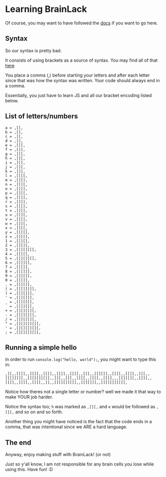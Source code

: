 # Learning BrainLack
Of course, you may want to have followed the [docs](https://strywaretech.github.io/brainlack) if you want to go here.

## Syntax
So our syntax is pretty bad.

It consists of using brackets as a source of syntax. You may find all of that [here](https://github.com/strywaretech/brainlack/blob/main/compiler.js)

You place a comma (,) before starting your letters and after each letter since that was how the syntax was written. Your code should always end in a comma. 

Essentially, you just have to learn JS and all our bracket encoding listed below.

## List of letters/numbers
```
a = ,[[,
b = ,[],
c = ,][,
d = ,]],
e = ,[[[,
f = ,[]],
g = ,][[,
h = ,]][,
i = ,][],
j = ,[][,
k = ,]]],
l = ,[[[[,
m = ,[][],
n = ,][][,
o = ,[[]],
p = ,[][[,
q = ,][]],
r = ,]]]],
s = ,[[[],
t = ,]][],
u = ,[[][,
v = ,[[[],
w = ,[]][,
x = ,]][[,
y = ,[[[[[,
z = ,[][[],
1 = ,[[][],
2 = ,[][][,
3 = ,[[][]][[,
4 = ,[[[[],
5 = ,[[][]][],
6 = ,[[]][],
7 = ,[[[]],
8 = ,[[[]]],
9 = ,[]][]],
0 = ,[[[]],
. = ,[[][]],
( = ,[[[]]]]],
) = ,[[][]]],
' = ,[[][]]],
_ = ,[[][[[],
  = ,[[]][][,
+ = ,[][][]][,
- = ,[[]][][],
/ = ,]]][[[][,
" = ,[][][]][]],
' = ,[][][]][][,
; = ,[][][]][[[,
```

## Running a simple hello
In order to run `console.log("hello, world");`, you might want to type this in:
```
,][,,[[]],,][][,,[[[],,[[]],,[[[[,,[[[,,[[][]],,[[[[,,[[]],,][[,,[[[]]]]],,[][][]][]],,]][,,[[[,,[[[[,,[[[[,,[[]],,,[[]][][,,[]][,,[[]],,]]]],,[[[[,,]],,[][][]][]],,[[][]]],,[][][]][[[[,
```
Notice how theres not a single letter or number? well we made it that way to make YOUR job harder.

Notice the syntax too; `h` was marked as `,]][,` and `e` would be followed as `,[[[,` and so on and so forth.

Another thing you might have noticed is the fact that the code ends in a comma, that was intentional since we ARE a hard language.

## The end
Anyway, enjoy making stuff with BrainLack! (or not)

Just so y'all know, I am not responsible for any brain cells you lose while using this. Have fun! :D
